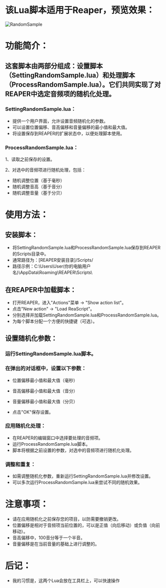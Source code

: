 # 该Lua脚本适用于Reaper，预览效果：
![RandomSample](https://github.com/Davidtian0905/RandomSample/assets/122532842/5a6e1a92-a1d6-4814-bb26-3859e847c9c6)


# 功能简介：
## 这套脚本由两部分组成：设置脚本（SettingRandomSample.lua）和处理脚本（ProcessRandomSample.lua）。它们共同实现了对REAPER中选定音频项的随机化处理。

### SettingRandomSample.lua：

- 提供一个用户界面，允许设置音频随机化的参数。
- 可以设置位置偏移、音高偏移和音量偏移的最小值和最大值。
- 将设置保存到REAPER的扩展状态中，以便处理脚本使用。


### ProcessRandomSample.lua：

1、读取之前保存的设置。

2、对选中的音频项进行随机处理，包括：
- 随机调整位置（基于毫秒）
- 随机调整音高（基于音分）
- 随机调整音量（基于分贝）



# 使用方法：

## 安装脚本：

- 将SettingRandomSample.lua和ProcessRandomSample.lua保存到REAPER的Scripts目录中。
- 通常路径为：[REAPER安装目录]/Scripts/
- 路径示例：C:\Users\User(你的电脑用户名)\AppData\Roaming\REAPER\Scripts\


## 在REAPER中加载脚本：

- 打开REAPER，进入"Actions"菜单 -> "Show action list"。
- 点击"New action" -> "Load ReaScript"。
- 分别选择并加载SettingRandomSample.lua和ProcessRandomSample.lua。
- 为每个脚本分配一个方便的快捷键（可选）。


## 设置随机化参数：

### 运行SettingRandomSample.lua脚本。
### 在弹出的对话框中，设置以下参数：

- 位置偏移最小值和最大值（毫秒）
- 音高偏移最小值和最大值（音分）
- 音量偏移最小值和最大值（分贝）


- 点击"OK"保存设置。


### 应用随机化处理：

- 在REAPER的编辑窗口中选择要处理的音频项。
- 运行ProcessRandomSample.lua脚本。
- 脚本将根据之前设置的参数，对选中的音频项进行随机化处理。


### 调整和重复：

- 如需调整随机化参数，重新运行SettingRandomSample.lua并修改设置。
- 可以多次运行ProcessRandomSample.lua来尝试不同的随机效果。



# 注意事项：

- 请在应用随机化之前保存您的项目，以防需要撤销更改。
- 位置偏移是相对于音频项当前位置的，可以是正值（向后移动）或负值（向前移动）。
- 音高偏移中，100音分等于一个半音。
- 音量偏移是在当前音量的基础上进行调整的。

# 后记：
- 我的习惯是，这两个Lua会放在工具栏上，可以快速操作
